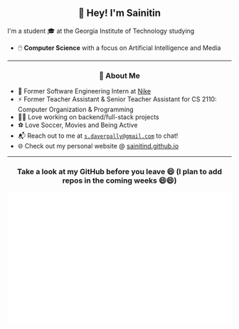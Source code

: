 <h2 align="center">👋 Hey! I'm Sainitin</h2>

I'm a student 🎓 at the Georgia Institute of Technology studying

- 🖱️ **Computer Science** with a focus on Artificial Intelligence and Media

-------

<h3 align="center">🍎 About Me</h3>

- 👟 Former Software Engineering Intern at [Nike](nike.com)
- ⚡ Former Teacher Assistant & Senior Teacher Assistant for CS 2110: Computer Organization & Programming
- 👨‍💻 Love working on backend/full-stack projects
- ⚽ Love Soccer, Movies and Being Active
- 📬 Reach out to me at [`s.daverpally@gmail.com`](mailto:s.daverpally@gmail.com) to chat!
- 🌐 Check out my personal website @ [sainitind.github.io](https://sainitind.github.io/)

-------

<h3 align="center">Take a look at my GitHub before you leave 😄 (I plan to add repos in the coming weeks 😄😄)</h3>
<p align="center">
  <img src="https://raw.githubusercontent.com/SainitinD/github_stats/master/generated/overview.svg" />
</p>

